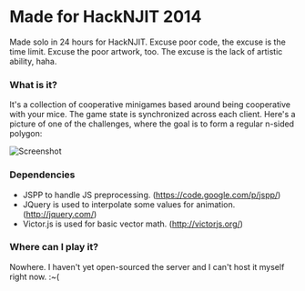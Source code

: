 # Made for HackNJIT 2014
Made solo in 24 hours for HackNJIT. Excuse poor code, the excuse is the time limit. Excuse the poor artwork, too. The excuse is the lack of artistic ability, haha.

### What is it?

It's a collection of cooperative minigames based around being cooperative with your mice. The game state is synchronized across each client. Here's a picture of one of the challenges, where the goal is to form a regular n-sided polygon:

![Screenshot](http://i.imgur.com/apNt4Zc.png)

### Dependencies

* JSPP to handle JS preprocessing. (https://code.google.com/p/jspp/)
* JQuery is used to interpolate some values for animation. (http://jquery.com/)
* Victor.js is used for basic vector math. (http://victorjs.org/)

### Where can I play it?

Nowhere. I haven't yet open-sourced the server and I can't host it myself right now. :~(